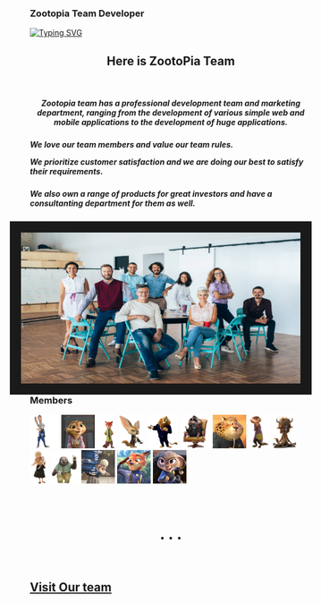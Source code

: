 ### Zootopia Team Developer 

[![Typing SVG](https://readme-typing-svg.herokuapp.com?font=Fira+Code&pause=1000&width=435&lines=Hi+there!+Nice+to+meet+you+%F0%9F%91%8B%F0%9F%8F%BB)](https://git.io/typing-svg)

<h2 align="center">Here is ZootoPia Team</h2><br>
<h5 align="center">Zootopia team has a professional development team and marketing department, ranging from the development of various simple web and mobile applications to the development of huge applications.</h5>


<h5>We love our team members and value our team rules.

We prioritize customer satisfaction and we are doing our best to satisfy their requirements. </h5>

<h5>We also own a range of products for great investors and have a consultanting department for them as well.</h5>


<img align="right" border="20" alt="PNG" src="https://github.com/DigitalAgency711/zootopia/blob/main/src/img/whoweare.jpg" width="500" height="270" />


### Members
<code><img height="60" src="https://github.com/DigitalAgency711/zootopia/blob/main/src/img/carrot-rabbit.png"></code>
<code><img height="60" src="https://github.com/DigitalAgency711/zootopia/blob/main/src/img/Cousine.png"></code>
<code><img height="60" src="https://github.com/DigitalAgency711/zootopia/blob/main/src/img/fox.png"></code>
<code><img height="60" src="https://github.com/DigitalAgency711/zootopia/blob/main/src/img/furry.png"></code>
<code><img height="60" src="https://github.com/DigitalAgency711/zootopia/blob/main/src/img/lion.png"></code>
<code><img height="60" src="https://github.com/DigitalAgency711/zootopia/blob/main/src/img/mr.png"></code>
<code><img height="60" src="https://github.com/DigitalAgency711/zootopia/blob/main/src/img/Okura.png"></code>
<code><img height="60" src="https://github.com/DigitalAgency711/zootopia/blob/main/src/img/otter.png"></code>
<code><img height="60" src="https://github.com/DigitalAgency711/zootopia/blob/main/src/img/ox.png"></code>
<code><img height="60" src="https://github.com/DigitalAgency711/zootopia/blob/main/src/img/sheep.png"></code>
<code><img height="60" src="https://github.com/DigitalAgency711/zootopia/blob/main/src/img/sloth.png"></code>
<code><img height="60" src="https://github.com/DigitalAgency711/zootopia/blob/main/src/img/Sumiya.png"></code>
<code><img height="60" src="https://github.com/DigitalAgency711/zootopia/blob/main/src/img/Tentra.png"></code>
<code><img height="60" src="https://github.com/DigitalAgency711/zootopia/blob/main/src/img/Yuki.png"></code>

<br>
<h1 align="center">. . .</h1><br>

## [ Visit Our team ](https://digitalagency711.github.io)


<!--
**DigitalAgency711/DigitalAgency711** is a ✨ _special_ ✨ repository because its `README.md` (this file) appears on your GitHub profile.

Here are some ideas to get you started:

- 🔭 I’m currently working on ...
- 🌱 I’m currently learning ...
- 👯 I’m looking to collaborate on ...
- 🤔 I’m looking for help with ...
- 💬 Ask me about ...
- 📫 How to reach me: ...
- 😄 Pronouns: ...
- ⚡ Fun fact: ...
-->
